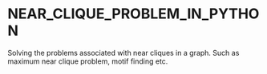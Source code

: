 # NEAR_CLIQUE_PROBLEM_IN_PYTHON
 Solving the problems associated with near cliques in a graph. Such as maximum near clique problem, motif finding etc.
